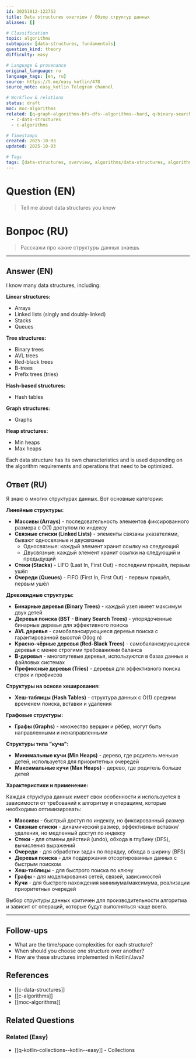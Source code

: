 ```yaml
---
id: 20251012-122752
title: Data structures overview / Обзор структур данных
aliases: []

# Classification
topic: algorithms
subtopics: [data-structures, fundamentals]
question_kind: theory
difficulty: easy

# Language & provenance
original_language: ru
language_tags: [en, ru]
source: https://t.me/easy_kotlin/478
source_note: easy_kotlin Telegram channel

# Workflow & relations
status: draft
moc: moc-algorithms
related: [q-graph-algorithms-bfs-dfs--algorithms--hard, q-binary-search-variants--algorithms--medium, q-sorting-algorithms-comparison--algorithms--medium]
  - c-data-structures
  - c-algorithms

# Timestamps
created: 2025-10-03
updated: 2025-10-03

# Tags
tags: [data-structures, overview, algorithms/data-structures, algorithms/fundamentals, difficulty/easy, easy_kotlin, lang/ru]
---
```

# Question (EN)
> Tell me about data structures you know
# Вопрос (RU)
> Расскажи про какие структуры данных знаешь

---

## Answer (EN)

I know many data structures, including:

**Linear structures:**
- Arrays
- Linked lists (singly and doubly-linked)
- Stacks
- Queues

**Tree structures:**
- Binary trees
- AVL trees
- Red-black trees
- B-trees
- Prefix trees (tries)

**Hash-based structures:**
- Hash tables

**Graph structures:**
- Graphs

**Heap structures:**
- Min heaps
- Max heaps

Each data structure has its own characteristics and is used depending on the algorithm requirements and operations that need to be optimized.

## Ответ (RU)

Я знаю о многих структурах данных. Вот основные категории:

**Линейные структуры:**
- **Массивы (Arrays)** - последовательность элементов фиксированного размера с O(1) доступом по индексу
- **Связные списки (Linked Lists)** - элементы связаны указателями, бывают односвязные и двусвязные
  - Односвязные: каждый элемент хранит ссылку на следующий
  - Двусвязные: каждый элемент хранит ссылки на следующий и предыдущий
- **Стеки (Stacks)** - LIFO (Last In, First Out) - последним пришёл, первым ушёл
- **Очереди (Queues)** - FIFO (First In, First Out) - первым пришёл, первым ушёл

**Древовидные структуры:**
- **Бинарные деревья (Binary Trees)** - каждый узел имеет максимум двух детей
- **Деревья поиска (BST - Binary Search Trees)** - упорядоченные бинарные деревья для эффективного поиска
- **AVL деревья** - самобалансирующиеся деревья поиска с гарантированной высотой O(log n)
- **Красно-чёрные деревья (Red-Black Trees)** - самобалансирующиеся деревья с менее строгими требованиями баланса
- **B-деревья** - многопутевые деревья, используются в базах данных и файловых системах
- **Префиксные деревья (Tries)** - деревья для эффективного поиска строк и префиксов

**Структуры на основе хеширования:**
- **Хеш-таблицы (Hash Tables)** - структура данных с O(1) средним временем поиска, вставки и удаления

**Графовые структуры:**
- **Графы (Graphs)** - множество вершин и рёбер, могут быть направленными и ненаправленными

**Структуры типа "куча":**
- **Минимальные кучи (Min Heaps)** - дерево, где родитель меньше детей, используется для приоритетных очередей
- **Максимальные кучи (Max Heaps)** - дерево, где родитель больше детей

**Характеристики и применение:**

Каждая структура данных имеет свои особенности и используется в зависимости от требований к алгоритму и операциям, которые необходимо оптимизировать:

- **Массивы** - быстрый доступ по индексу, но фиксированный размер
- **Связные списки** - динамический размер, эффективные вставки/удаления, но медленный доступ по индексу
- **Стеки** - для отмены действий (undo), обхода в глубину (DFS), вычисления выражений
- **Очереди** - для обработки задач по порядку, обхода в ширину (BFS)
- **Деревья поиска** - для поддержания отсортированных данных с быстрым поиском
- **Хеш-таблицы** - для быстрого поиска по ключу
- **Графы** - для моделирования сетей, связей, зависимостей
- **Кучи** - для быстрого нахождения минимума/максимума, реализации приоритетных очередей

Выбор структуры данных критичен для производительности алгоритма и зависит от операций, которые будут выполняться чаще всего.

---

## Follow-ups
- What are the time/space complexities for each structure?
- When should you choose one structure over another?
- How are these structures implemented in Kotlin/Java?

## References
- [[c-data-structures]]
- [[c-algorithms]]
- [[moc-algorithms]]

## Related Questions

### Related (Easy)
- [[q-kotlin-collections--kotlin--easy]] - Collections
